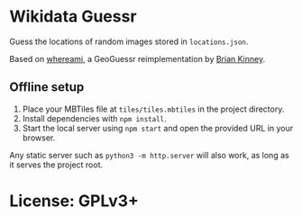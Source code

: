 Wikidata Guessr
===============

Guess the locations of random images stored in `locations.json`.

Based on [whereami](https://github.com/webdevbrian/whereami), a GeoGuessr reimplementation by [Brian Kinney](http://www.thebriankinney.com/).

## Offline setup

1. Place your MBTiles file at `tiles/tiles.mbtiles` in the project directory.
2. Install dependencies with `npm install`.
3. Start the local server using `npm start` and open the provided URL in your browser.

Any static server such as `python3 -m http.server` will also work, as long as it serves the project root.

License: GPLv3+
===============
